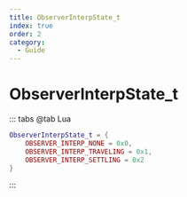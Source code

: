 ```yaml
---
title: ObserverInterpState_t
index: true
order: 2
category:
  - Guide
---
```


# ObserverInterpState_t
::: tabs
@tab Lua
```lua
ObserverInterpState_t = {
    OBSERVER_INTERP_NONE = 0x0,
    OBSERVER_INTERP_TRAVELING = 0x1,
    OBSERVER_INTERP_SETTLING = 0x2
}
```
:::